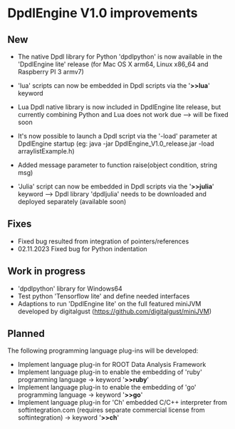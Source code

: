 
# DpdlEngine V1.0 improvements

## New 

* The native Dpdl library for Python 'dpdlpython' is now available  in the 'DpdlEngine lite' release (for Mac OS X arm64, Linux x86_64 and Raspberry PI 3 armv7)
* 'lua' scripts can now be embedded in Dpdl scripts via the '**>>lua**' keyword
* Lua Dpdl native library is now included in DpdlEngine lite release, but currently combining Python and Lua does not work due --> will be fixed soon
* It's now possible to launch a Dpdl script via the '-load' parameter at DpdlEngine startup (eg: java -jar DpdlEngine_V1.0_release.jar -load arraylistExample.h)
* Added message parameter to function raise(object condition, string msg)

* 'Julia' script can now be embedded in Dpdl scripts via the '**>>julia**' keyword --> Dpdl library 'dpdljulia' needs to be downloaded and deployed separately (available soon)

## Fixes

* Fixed bug resulted from integration of pointers/references
* 02.11.2023 Fixed bug for Python indentation 


## Work in progress

* 'dpdlpython' library for Windows64
* Test python 'Tensorflow lite' and define needed interfaces
* Adaptions to run 'DpdlEngine lite' on the full featured miniJVM developed by digitalgust (https://github.com/digitalgust/miniJVM)


## Planned

The following programming language plug-ins will be developed:

* Implement language plug-in for ROOT Data Analysis Framework
* Implement language plug-in to enable the embedding of 'ruby' programming language -> keyword '**>>ruby**'
* Implement language plug-in to enable the embedding of 'go' programming language -> keyword '**>>go**'
* Implement language plug-in for 'Ch' embedded C/C++ interpreter from softintegration.com (requires separate commercial license from softintegration) -> keyword '**>>ch**'